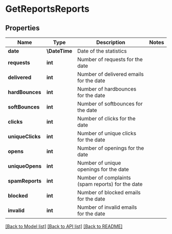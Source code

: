 # GetReportsReports

## Properties
Name | Type | Description | Notes
------------ | ------------- | ------------- | -------------
**date** | **\DateTime** | Date of the statistics | 
**requests** | **int** | Number of requests for the date | 
**delivered** | **int** | Number of delivered emails for the date | 
**hardBounces** | **int** | Number of hardbounces for the date | 
**softBounces** | **int** | Number of softbounces for the date | 
**clicks** | **int** | Number of clicks for the date | 
**uniqueClicks** | **int** | Number of unique clicks for the date | 
**opens** | **int** | Number of openings for the date | 
**uniqueOpens** | **int** | Number of unique openings for the date | 
**spamReports** | **int** | Number of complaints (spam reports) for the date | 
**blocked** | **int** | Number of blocked emails for the date | 
**invalid** | **int** | Number of invalid emails for the date | 

[[Back to Model list]](../../README.md#documentation-for-models) [[Back to API list]](../../README.md#documentation-for-api-endpoints) [[Back to README]](../../README.md)


